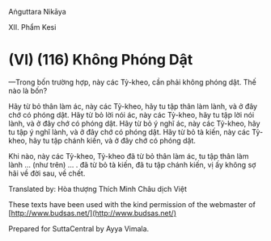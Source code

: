  

Aṅguttara Nikāya

XII. Phẩm Kesi

# (VI) (116) Không Phóng Dật

—Trong bốn trường hợp, này các Tỷ-kheo, cần phải không phóng dật. Thế nào là bốn?

Hãy từ bỏ thân làm ác, này các Tỷ-kheo, hãy tu tập thân làm lành, và ở đây chớ có phóng dật. Hãy từ bỏ lời nói ác, này các Tỷ-kheo, hãy tu tập lời nói lành, và ở đây chớ có phóng dật. Hãy từ bỏ ý nghĩ ác, này các Tỷ-kheo, hãy tu tập ý nghĩ lành, và ở đây chớ có phóng dật. Hãy từ bỏ tà kiến, này các Tỷ-kheo, hãy tu tập chánh kiến, và ở đây chớ có phóng dật.

Khi nào, này các Tỷ-kheo, Tỷ-kheo đã từ bỏ thân làm ác, tu tập thân làm lành … (như trên) … . đã từ bỏ tà kiến, đã tu tập chánh kiến, vị ấy không sợ hãi về đời sau, về chết.

Translated by: Hòa thượng Thích Minh Châu dịch Việt

These texts have been used with the kind permission of the webmaster of [http://www.budsas.net/](http://www.budsas.net/)

Prepared for SuttaCentral by Ayya Vimala.